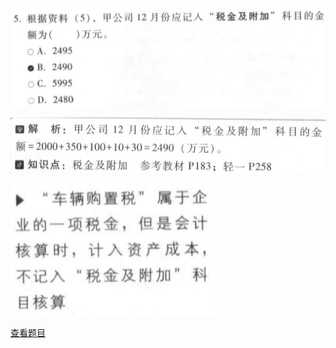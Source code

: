 ![](3f58ad61ee30e05631a12cd17b444552.png)

![](64bf5e9477b1fc4f0ae022e7363ef175.png)

![](2486d6f81cb746e55af2dd2b8c385b9e.png)

[查看题目](../考前模拟测试题（1）.md#44810-不定项)

